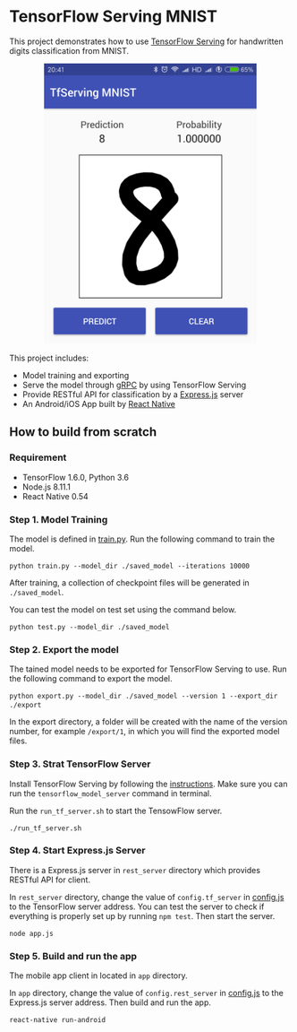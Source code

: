# TensorFlow Serving MNIST

This project demonstrates how to use [TensorFlow Serving](https://www.tensorflow.org/serving/) for handwritten digits classification from MNIST.

<div align="center">
  <img src="image/screenshot.png" height="500"/>
</div>

This project includes:

- Model training and exporting
- Serve the model through [gRPC](https://grpc.io/) by using TensorFlow Serving
- Provide RESTful API for classification by a [Express.js](https://expressjs.com/) server
- An Android/iOS App built by [React Native](https://facebook.github.io/react-native/)

## How to build from scratch

### Requirement

- TensorFlow 1.6.0, Python 3.6
- Node.js 8.11.1
- React Native 0.54

### Step 1. Model Training

The model is defined in [train.py](https://github.com/nex3z/tfserving-mnist/blob/master/train.py). Run the following command to train the model.

```
python train.py --model_dir ./saved_model --iterations 10000
```

After training, a collection of checkpoint files will be generated in `./saved_model`.

You can test the model on test set using the command below.

```
python test.py --model_dir ./saved_model
```

### Step 2. Export the model

The tained model needs to be exported for TensorFlow Serving to use. Run the following command to export the model.

```
python export.py --model_dir ./saved_model --version 1 --export_dir ./export
```

In the export directory, a folder will be created with the name of the version number, for example `/export/1`, in which you will find the exported model files.

### Step 3. Strat TensorFlow Server

Install TensorFlow Serving by following the [instructions](https://www.tensorflow.org/serving/setup). Make sure you can run the `tensorflow_model_server` command in terminal. 

Run the `run_tf_server.sh` to start the TensowFlow server.

```
./run_tf_server.sh
```

### Step 4. Start Express.js Server

There is a Express.js server in `rest_server` directory which provides RESTful API for client. 

In `rest_server` directory, change the value of `config.tf_server` in [config.js](https://github.com/nex3z/tfserving-mnist/blob/master/rest_server/config.js) to the TensorFlow server address. You can test the server to check if everything is properly set up by running `npm test`. Then start the server.

```
node app.js
```

### Step 5. Build and run the app

The mobile app client in located in `app` directory.

In `app` directory, change the value of `config.rest_server` in [config.js](https://github.com/nex3z/tfserving-mnist/blob/master/app/config.js) to the Express.js server address. Then build and run the app.

```
react-native run-android
```

